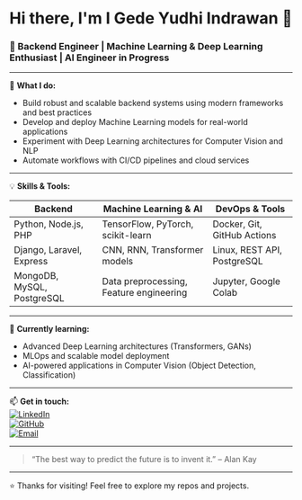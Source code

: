 # Hi there, I'm I Gede Yudhi Indrawan 👋

### 🚀 Backend Engineer | Machine Learning & Deep Learning Enthusiast | AI Engineer in Progress

---

🔭 **What I do:**
- Build robust and scalable backend systems using modern frameworks and best practices  
- Develop and deploy Machine Learning models for real-world applications  
- Experiment with Deep Learning architectures for Computer Vision and NLP  
- Automate workflows with CI/CD pipelines and cloud services

---

💡 **Skills & Tools:**

| Backend               | Machine Learning & AI          | DevOps & Tools           |
|-----------------------|-------------------------------|-------------------------|
| Python, Node.js, PHP   | TensorFlow, PyTorch, scikit-learn | Docker, Git, GitHub Actions |
| Django, Laravel, Express | CNN, RNN, Transformer models | Linux, REST API, PostgreSQL |
| MongoDB, MySQL, PostgreSQL | Data preprocessing, Feature engineering | Jupyter, Google Colab      |

---

🌱 **Currently learning:**  
- Advanced Deep Learning architectures (Transformers, GANs)  
- MLOps and scalable model deployment  
- AI-powered applications in Computer Vision (Object Detection, Classification)

---

📫 **Get in touch:**  
[![LinkedIn](https://img.shields.io/badge/-LinkedIn-blue?logo=linkedin&style=flat-square)](https://www.linkedin.com/in/yudikindrawan)  
[![GitHub](https://img.shields.io/badge/-GitHub-black?logo=github&style=flat-square)](https://github.com/yudikindrawan)  
[![Email](https://img.shields.io/badge/-Email-red?style=flat-square)](mailto:yudikindrawan@example.com)

---

> “The best way to predict the future is to invent it.” – Alan Kay

---

⭐️ Thanks for visiting! Feel free to explore my repos and projects.

